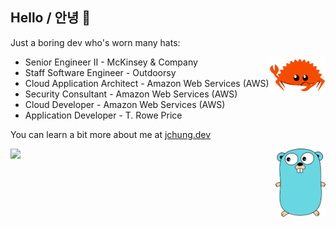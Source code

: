 ## Hello / 안녕 👋

Just a boring dev who's worn many hats:

<img align="right" width="90px" src="images/rustacean-flat-gesture.png" />

* Senior Engineer II - McKinsey & Company
* Staff Software Engineer - Outdoorsy
* Cloud Application Architect - Amazon Web Services (AWS)
* Security Consultant - Amazon Web Services (AWS)
* Cloud Developer - Amazon Web Services (AWS)
* Application Developer - T. Rowe Price

You can learn a bit more about me at [jchung.dev](https://jchung.dev)

<img align="right" width="80px" src="images/gopher.svg" />

![](https://github-readme-stats.vercel.app/api/top-langs/?username=jameschung&hide_border=true&layout=compact&theme=dark)
